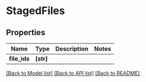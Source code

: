 # StagedFiles


## Properties
Name | Type | Description | Notes
------------ | ------------- | ------------- | -------------
**file_ids** | **[str]** |  | 

[[Back to Model list]](../README.md#documentation-for-models) [[Back to API list]](../README.md#documentation-for-api-endpoints) [[Back to README]](../README.md)


